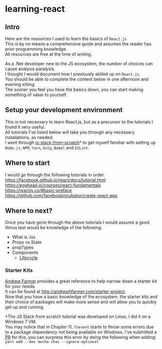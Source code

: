# learning-react

## Intro
Here are the resources I used to learn the basics of `React.js`  
This is by no means a comprehensive guide and assumes the reader has prior programming knowledge.  
All resources are free at the time of writing. 

As a .Net developer new to the JS ecosystem, the number of choices can cause analysis paralysis.  
I thought I would document how I previously skilled up on `React.js`.  
You should be able to complete the content below in one afternoon and evening sitting.  
The sooner you feel you have the basics down, you can start making something of value to yourself.

## Setup your development environment
This is not necessary to learn React.js, but as a precursor to the tutorials I found it very useful.  
All tutorials I've listed below will take you through any necessary installations, as needed.  
I went through [js-stack-from-scratch](https://github.com/verekia/js-stack-from-scratch)* to get myself familiar with setting up `Node.js`, `NPM`, `Yarn`, `Gulp`, `Babel` and `ESLint`.  

## Where to start
I would go through the following tutorials in order.  
https://facebook.github.io/react/docs/tutorial.html  
https://egghead.io/courses/react-fundamentals  
https://reactjs.co/#basic-preface  
https://github.com/facebookincubator/create-react-app

## Where to next?
Once you have gone through the above tutorials I would assume a good litmus test would be knowledge of the following:
* What is Jsx
* Props vs State
* propTypes
* Components
  * [Lifecycle](https://facebook.github.io/react/docs/react-component.html)

### Starter Kits
[Andrew Farmer](http://andrewhfarmer.com) provides a great reference to help narrow down a starter kit for your needs.   
It can be found at http://andrewhfarmer.com/starter-project.  
Now that you have a basic knowledge of the ecosystem, the starter kits and their choice of packages will make more sense and will allow you to quickly get up and running.  


*The JS Stack from scratch tutorial was developed on Linux, I did it on a Windows 7 VM.  
You may notice that in Chapter 11, `fsevent` starts to throw some errors due to a package dependency not being available on Windows. I've submitted a [PR](https://github.com/verekia/js-stack-from-scratch/pull/126) for this, you can surpress this error by doing the following when adding:  
`yarn add --dev mocha chai --ignore-optional`
